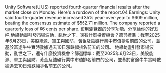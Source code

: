 Unity Software(U.US) reported fourth-quarter financial results after the market close on Monday. Here's a rundown of the report.Q4 
    Earnings: Unity said fourth-quarter revenue increased 35% year-over-year to $609 million, beating the consensus estimate of $562.71 million.
    The company reported a quarterly loss of 66 cents per share.
                使用瀏覽器的分享功能，分享給你的好友吧
             地緣動盪引發市場波動，亂世之下，還有什麼投資機會？篩選標準：截至2025年6月23日，美股能源、軍工與國防、黃金及鈾礦行業中市值排名前四的公司，並基於富途牛牛實時數據過去10日漲跌幅排名前五的公司。  地緣動盪引發市場波動，亂世之下，還有什麼投資機會？篩選標準：截至2025年6月23日，美股能源、軍工與國防、黃金及鈾礦行業中市值排名前四的公司，並基於富途牛牛實時數據過去10日漲跌幅排名前五的公司。 